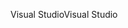 <span data-ttu-id="14cf5-101">Visual Studio</span><span class="sxs-lookup"><span data-stu-id="14cf5-101">Visual Studio</span></span>